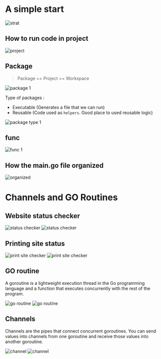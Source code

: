 # A simple start
![strat](img-1.png)

## How to run code in project
![project](img-3.png)

## Package
> Package == Project == Workspace

![package 1](img-4.png)

Type of packages :
- Executable (Generates a file that we can run)
- Reusable (Code used as `helpers`. Good place to used reusable logic)

![package type 1](img-5.png)

## func
![func 1](img-6.png)

## How the main.go file organized
![organized](img-7.png)

# Channels and GO Routines
## Website status checker
![status checker](img-8.png)
![status checker](img-9.png)

## Printing site status
![print site checker](img-10.png)
![print site checker](img-11.png)

## GO routine
A goroutine is a lightweight execution thread in the Go programming language and a function that executes concurrently with the rest of the program. 

![go routine](img-12.png)
![go routine](img-13.png)

## Channels
Channels are the pipes that connect concurrent goroutines. You can send values into channels from one goroutine and receive those values into another goroutine.

![channel](img-14.png)
![channel](img-15.png)
